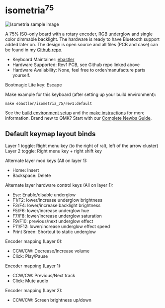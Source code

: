 # isometria<sup>75</sup>

![Isometria sample image](https://mpwr.xyz/projects/isometria75/preview/elmo_pc_BOW_overview.png)

A 75% ISO-only board with a rotary encoder, RGB underglow and single color dimmable backlight. The hardware is ready to have Bluetooth support added later on. The design is open source and all files (PCB and case) can be found in my [Github repo](https://github.com/ebastler/isometria-75).

* Keyboard Maintainer: [ebastler](https://github.com/ebastler)
* Hardware Supported: Rev1 PCB, see Github repo linked above
* Hardware Availability: None, feel free to order/manufacture parts yourself.

Bootmagic Lite key: Escape

Make example for this keyboard (after setting up your build environment):

    make ebastler/isometria_75/rev1:default

See the [build environment setup](https://docs.qmk.fm/#/getting_started_build_tools) and the [make instructions](https://docs.qmk.fm/#/getting_started_make_guide) for more information. Brand new to QMK? Start with our [Complete Newbs Guide](https://docs.qmk.fm/#/newbs).


## Default keymap layout binds

Layer 1 toggle: Right menu key (to the right of ralt, left of the arrow cluster)
Layer 2 toggle: Right menu key + right shift key

Alternate layer mod keys (All on layer 1):
* Home: Insert
* Backspace: Delete

Alternate layer hardware control keys (All on layer 1):
* Esc: Enable/disable underglow
* F1/F2: lower/increase underglow brightness
* F3/F4: lower/increase backlight brightness
* F5/F6: lower/increase underglow hue
* F7/F8: lower/increase underglow saturation
* F9/F10: previous/next underglow effect
* F11/F12: lower/increase underglow effect speed
* Print Sreen: Shortcut to static underglow

Encoder mapping (Layer 0):
* CCW/CW: Decrease/Increase volume
* Click: Play/Pause

Encoder mapping (Layer 1):
* CCW/CW: Previous/Next track
* Click: Mute audio

Encoder mapping (Layer 2):
* CCW/CW: Screen brightness up/down
